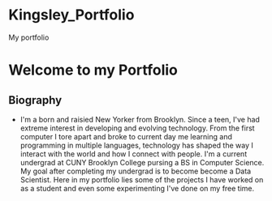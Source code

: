 # Kingsley_Portfolio
My portfolio

# **Welcome to my Portfolio**

## Biography
* I'm a born and raisied New Yorker from Brooklyn. Since a teen, I've had extreme interest in developing and evolving technology. From the first computer I tore apart and broke to current day me learning and programming in multiple languages, technology has shaped the way I interact with the world and how I connect with people. I'm a current undergrad at CUNY Brooklyn College pursing a BS in Computer Science. My goal after completing my undergrad is to become become a Data Scientist. Here in my portfolio lies some of the projects I have worked on as a student and even some experimenting I've done on my free time. 
